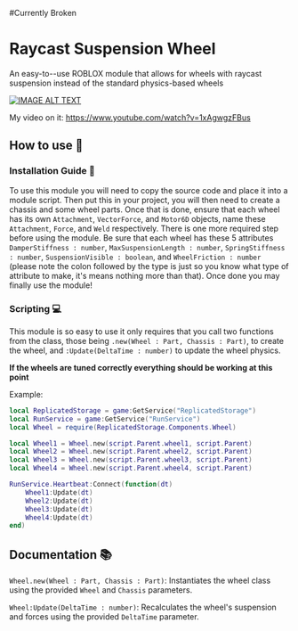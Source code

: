 #Currently Broken

# Raycast Suspension Wheel

An easy-to--use ROBLOX module that allows for wheels with raycast suspension instead of the standard physics-based wheels

[![IMAGE ALT TEXT](http://img.youtube.com/vi/1xAgwgzFBus/0.jpg)](http://www.youtube.com/watch?v=1xAgwgzFBus "The WHEEL (and suspension...)")

My video on it: https://www.youtube.com/watch?v=1xAgwgzFBus

## How to use 🏁

### Installation Guide 🔧

To use this module you will need to copy the source code and place it into a module script. Then put this in your project, you will then need to create a chassis and some wheel parts. Once that is done, ensure that each wheel has its own `Attachment`, `VectorForce`, and `Motor6D` objects, name these `Attachment`, `Force`, and `Weld` respectively. There is one more required step before using the module. Be sure that each wheel has these 5 attributes `DamperStiffness : number`, `MaxSuspensionLength : number`, `SpringStiffness : number`, `SuspensionVisible : boolean`, and `WheelFriction : number` (please note the colon followed by the type is just so you know what type of attribute to make, it's means nothing more than that). Once done you may finally use the module!

### Scripting 💻

This module is so easy to use it only requires that you call two functions from the class, those being `.new(Wheel : Part, Chassis : Part)`, to create the wheel, and `:Update(DeltaTime : number)` to update the wheel physics.

**If the wheels are tuned correctly everything should be working at this point** 

Example:
```lua
local ReplicatedStorage = game:GetService("ReplicatedStorage")
local RunService = game:GetService("RunService")
local Wheel = require(ReplicatedStorage.Components.Wheel)

local Wheel1 = Wheel.new(script.Parent.wheel1, script.Parent)
local Wheel2 = Wheel.new(script.Parent.wheel2, script.Parent)
local Wheel3 = Wheel.new(script.Parent.wheel3, script.Parent)
local Wheel4 = Wheel.new(script.Parent.wheel4, script.Parent)

RunService.Heartbeat:Connect(function(dt)
	Wheel1:Update(dt)
	Wheel2:Update(dt)
	Wheel3:Update(dt)
	Wheel4:Update(dt)
end)

```

## Documentation 📚

`Wheel.new(Wheel : Part, Chassis : Part)`: Instantiates the wheel class using the provided `Wheel` and `Chassis` parameters.

`Wheel:Update(DeltaTime : number)`: Recalculates the wheel's suspension and forces using the provided `DeltaTime` parameter.
